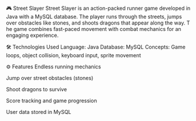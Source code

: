 🎮 Street Slayer
Street Slayer is an action-packed runner game developed in Java with a MySQL database. 
The player runs through the streets, jumps over obstacles like stones, and shoots dragons that appear along the way. T
he game combines fast-paced movement with combat mechanics for an engaging experience.

🛠️ Technologies Used
Language: Java
Database: MySQL
Concepts: Game loops, object collision, keyboard input, sprite movement

⚙️ Features
Endless running mechanics

Jump over street obstacles (stones)

Shoot dragons to survive

Score tracking and game progression

User data stored in MySQL
